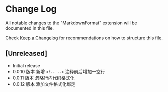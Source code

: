 # Change Log

All notable changes to the "MarkdownFormat" extension will be documented in this file.

Check [Keep a Changelog](http://keepachangelog.com/) for recommendations on how to structure this file.

## [Unreleased]

- Initial release
- 0.0.10 版本 新增 `<!-- -->` 注释前后增加一空行
- 0.0.11 版本 忽略行内代码格式化
- 0.0.12 版本 添加文件格式化绑定

